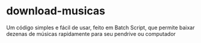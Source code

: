 # download-musicas
Um código simples e fácil de usar, feito em Batch Script, que permite baixar dezenas de músicas rapidamente para seu pendrive ou computador
